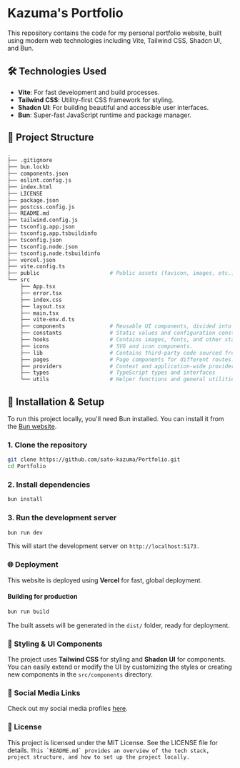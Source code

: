 # Kazuma's Portfolio

This repository contains the code for my personal portfolio website, built using modern web technologies including Vite, Tailwind CSS, Shadcn UI, and Bun.

## 🛠️ Technologies Used

- **Vite**: For fast development and build processes.
- **Tailwind CSS**: Utility-first CSS framework for styling.
- **Shadcn UI**: For building beautiful and accessible user interfaces.
- **Bun**: Super-fast JavaScript runtime and package manager.

## 📂 Project Structure

```bash
.
├── .gitignore                      
├── bun.lockb
├── components.json
├── eslint.config.js
├── index.html
├── LICENSE
├── package.json
├── postcss.config.js
├── README.md
├── tailwind.config.js
├── tsconfig.app.json
├── tsconfig.app.tsbuildinfo
├── tsconfig.json
├── tsconfig.node.json
├── tsconfig.node.tsbuildinfo
├── vercel.json
├── vite.config.ts
├── public                      # Public assets (favicon, images, etc.)
└── src
    ├── App.tsx
    ├── error.tsx
    ├── index.css
    ├── layout.tsx
    ├── main.tsx
    ├── vite-env.d.ts
    ├── components              # Reusable UI components, divided into `app` and `ui`.
    ├── constants               # Static values and configuration constants
    ├── hooks                   # Contains images, fonts, and other static assets.
    ├── icons                   # SVG and icon components.
    ├── lib                     # Contains third-party code sourced from external libraries.
    ├── pages                   # Page components for different routes.
    ├── providers               # Context and application-wide providers.
    ├── types                   # TypeScript types and interfaces
    └── utils                   # Helper functions and general utilities
```

## 🚀 Installation & Setup

To run this project locally, you'll need Bun installed. You can install it from the [Bun website](https://bun.sh).

### 1. Clone the repository

```bash
git clone https://github.com/sato-kazuma/Portfolio.git
cd Portfolio
```

### 2. Install dependencies

```bash
bun install
```

### 3. Run the development server

```bash
bun run dev
```
This will start the development server on ``http://localhost:5173.``

### 🌐 Deployment
This website is deployed using __Vercel__ for fast, global deployment.

#### Building for production

```bash
bun run build
```
The built assets will be generated in the ``dist/`` folder, ready for deployment.

### 🎨 Styling & UI Components

The project uses __Tailwind CSS__ for styling and __Shadcn UI__ for components. You can easily extend or modify the UI by customizing the styles or creating new components in the ``src/components`` directory.

### 🔗 Social Media Links

Check out my social media profiles [here](https://sato-kazuma.vercel.app/links).

### 📝 License

This project is licensed under the MIT License. See the LICENSE file for details.
``
This `README.md` provides an overview of the tech stack, project structure, and how to set up the project locally.
``
